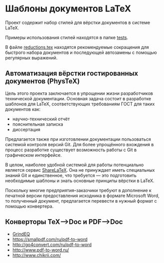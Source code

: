 # Шаблоны документов LaTeX

Проект содержит набор стилей для вёрстки документов в системе LaTeX.

Примеры использования стилей находятся в папке [tests](tests).

В файле [reductions.tex](reductions.tex) находятся рекомендуемые сокращения для быстрого набора документов и последующей автозамены с помощью регулярных выражений.

## Автоматизация вёрстки гостированных документов (PhysTeX)

Цель этого проекта заключается в упрощении жизни разработчиков технической документации.
Основная задача состоит в разработке шаблонов для LaTeX, соответствующих требованиям ГОСТ для таких документов как:
- научно-технический отчёт
- пояснительная записка
- диссертация

Предлагается также при изготовлении документации пользоваться системой контроля версий Git.
Для более упрощённого вхождения в процесс разработке существует возможность работы с Git в графическом интерфейсе.

В целом, наиболее удобной системой для работы потенциально является сервис [ShareLaTeX](https://ru.sharelatex.com/).
Она не принуждает иметь специальных знаний Git и единственное, что требуется — это подготовить необходимые шаблоны и знать основные принципы вёрстки в LaTeX.

Поскольку многие предприятия–заказчики требуют в дополнение к печатной версии предоставления исходника в формате Microsoft Word, то полученный документ, предлагается перевести в нужный формат с помощью конвертера.

## Конверторы TeX—>Doc и PDF—>Doc
- [GrindEQ](http://www.grindeq.com/)
- https://smallpdf.com/ru/pdf-to-word
- http://go4convert.com/ru/pdf-to-word
- http://www.pdf-to-word.ru/
- http://www.chikrii.com/